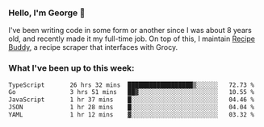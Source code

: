 ### Hello, I'm George 👋

I've been writing code in some form or another since I was about 8 years old, and recently made it my full-time job. On top of this, I maintain [Recipe Buddy](https://github.com/georgegebbett/recipe-buddy), a recipe scraper that interfaces with Grocy.  

<!--
**georgegebbett/georgegebbett** is a ✨ _special_ ✨ repository because its `README.md` (this file) appears on your GitHub profile.

Here are some ideas to get you started:

- 🔭 I’m currently working on ...
- 🌱 I’m currently learning ...
- 👯 I’m looking to collaborate on ...
- 🤔 I’m looking for help with ...
- 💬 Ask me about ...
- 📫 How to reach me: ...
- 😄 Pronouns: ...
- ⚡ Fun fact: ...
-->

### What I've been up to this week:
<!--START_SECTION:waka-->

```txt
TypeScript       26 hrs 32 mins  ██████████████████▒░░░░░░   72.73 %
Go               3 hrs 51 mins   ██▓░░░░░░░░░░░░░░░░░░░░░░   10.55 %
JavaScript       1 hr 37 mins    █░░░░░░░░░░░░░░░░░░░░░░░░   04.46 %
JSON             1 hr 28 mins    █░░░░░░░░░░░░░░░░░░░░░░░░   04.04 %
YAML             1 hr 12 mins    ▓░░░░░░░░░░░░░░░░░░░░░░░░   03.32 %
```

<!--END_SECTION:waka-->
